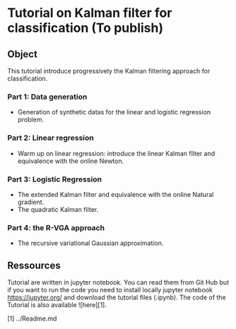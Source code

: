 # Tutorial on Kalman filter for classification (To publish)

## Object
This tutorial introduce progressively the Kalman filtering approach for classification. 

### Part 1: Data generation
- Generation of synthetic datas for the linear and logistic regression problem.
        
### Part 2: Linear regression 
- Warm up on linear regression: introduce the linear Kalman filter and equivalence with the online Newton.
        
### Part 3: Logistic Regression
- The extended Kalman filter and equivalence with the online Natural gradient.
- The quadratic Kalman filter.
        
### Part 4: the R-VGA approach
- The recursive variational Gaussian approximation.

## Ressources

Tutorial are written in jupyter notebook. You can read them from Git Hub but if you want to run the code you need to install locally jupyter notebook https://jupyter.org/ and download the tutorial files (.ipynb). The code of the Tutorial is also  available ![here][1]. 

[1] ../Readme.md


